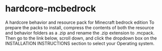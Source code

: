 # hardcore-mcbedrock
A hardcore behavior and resource pack for Minecraft bedrock edition
To prepare the packs to install, compress the contents of both the resource and behavior folders as a .zip and rename the .zip extension to .mcpack. Then go to the link below, scroll down, and click the dropdown box on the INSTALLATION INSTRUCTIONS section to select your Operating system.
